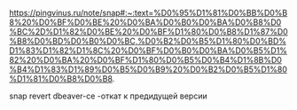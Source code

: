 https://pingvinus.ru/note/snap#:~:text=%D0%95%D1%81%D0%BB%D0%B8%20%D0%BF%D0%BE%20%D0%BA%D0%B0%D0%BA%D0%B8%D0%BC%2D%D1%82%D0%BE%20%D0%BF%D1%80%D0%B8%D1%87%D0%B8%D0%BD%D0%B0%D0%BC,%D0%B2%D0%B5%D1%80%D0%BD%D1%83%D1%82%D1%8C%20%D0%BF%D0%B0%D0%BA%D0%B5%D1%82%20%D0%BA%20%D0%BF%D1%80%D0%B5%D0%B4%D1%8B%D0%B4%D1%83%D1%89%D0%B5%D0%B9%20%D0%B2%D0%B5%D1%80%D1%81%D0%B8%D0%B8.

snap revert dbeaver-ce -откат к предидущей версии
